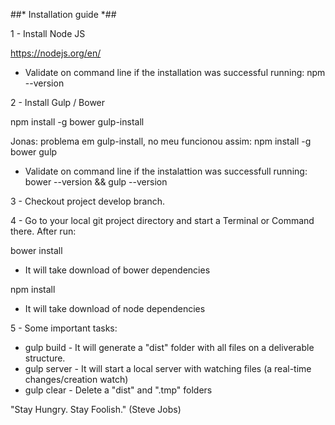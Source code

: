 ##* Installation guide *##

1 - Install Node JS

https://nodejs.org/en/

* Validate on command line if the installation was successful running: npm --version


2 - Install Gulp / Bower

npm install -g bower gulp-install


Jonas: problema em gulp-install, no meu funcionou assim: npm install -g bower gulp

* Validate on command line if the instalattion was successfull running: bower --version && gulp --version


3 - Checkout project develop branch.


4 - Go to your local git project directory and start a Terminal or Command there. After run:

bower install
* It will take download of bower dependencies

npm install
* It will take download of node dependencies


5 - Some important tasks:

* gulp build - It will generate a "dist" folder with all files on a deliverable structure.
* gulp server - It will start a local server with watching files (a real-time changes/creation watch)
* gulp clear - Delete a "dist" and ".tmp" folders



"Stay Hungry. Stay Foolish." (Steve Jobs)